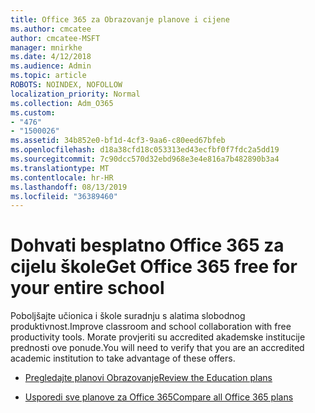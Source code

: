 ```yaml
---
title: Office 365 za Obrazovanje planove i cijene
ms.author: cmcatee
author: cmcatee-MSFT
manager: mnirkhe
ms.date: 4/12/2018
ms.audience: Admin
ms.topic: article
ROBOTS: NOINDEX, NOFOLLOW
localization_priority: Normal
ms.collection: Adm_O365
ms.custom:
- "476"
- "1500026"
ms.assetid: 34b852e0-bf1d-4cf3-9aa6-c80eed67bfeb
ms.openlocfilehash: d18a38cfd18c053313ed43ecfbf0f7fdc2a5dd19
ms.sourcegitcommit: 7c90dcc570d32ebd968e3e4e816a7b482890b3a4
ms.translationtype: MT
ms.contentlocale: hr-HR
ms.lasthandoff: 08/13/2019
ms.locfileid: "36389460"
---
```

# <a name="get-office-365-free-for-your-entire-school"></a><span data-ttu-id="27830-102">Dohvati besplatno Office 365 za cijelu škole</span><span class="sxs-lookup"><span data-stu-id="27830-102">Get Office 365 free for your entire school</span></span>

<span data-ttu-id="27830-103">Poboljšajte učionica i škole suradnju s alatima slobodnog produktivnost.</span><span class="sxs-lookup"><span data-stu-id="27830-103">Improve classroom and school collaboration with free productivity tools.</span></span> <span data-ttu-id="27830-104">Morate provjeriti su accredited akademske institucije prednosti ove ponude.</span><span class="sxs-lookup"><span data-stu-id="27830-104">You will need to verify that you are an accredited academic institution to take advantage of these offers.</span></span>
  
- [<span data-ttu-id="27830-105">Pregledajte planovi Obrazovanje</span><span class="sxs-lookup"><span data-stu-id="27830-105">Review the Education plans</span></span>](https://products.office.com/academic/compare-office-365-education-plans)

- [<span data-ttu-id="27830-106">Usporedi sve planove za Office 365</span><span class="sxs-lookup"><span data-stu-id="27830-106">Compare all Office 365 plans</span></span>](https://products.office.com/business/compare-more-office-365-for-business-plans)